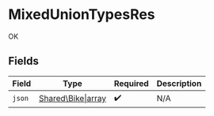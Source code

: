 # MixedUnionTypesRes

OK


## Fields

| Field                                                       | Type                                                        | Required                                                    | Description                                                 |
| ----------------------------------------------------------- | ----------------------------------------------------------- | ----------------------------------------------------------- | ----------------------------------------------------------- |
| `json`                                                      | [Shared\Bike\|array](../../Models/Shared/MixedUnionTypes.md) | :heavy_check_mark:                                          | N/A                                                         |